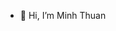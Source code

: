 - 👋 Hi, I’m Minh Thuan

<!---
Thuantran520/Thuantran520 is a ✨ special ✨ repository because its `README.md` (this file) appears on your GitHub profile.
You can click the Preview link to take a look at your changes.
--->
